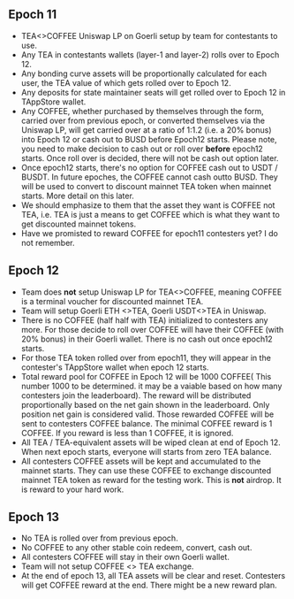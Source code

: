 ## Epoch 11

-   TEA<>COFFEE Uniswap LP on Goerli setup by team for contestants to use.
-   Any TEA in contestants wallets (layer-1 and layer-2) rolls over to Epoch 12.
-   Any bonding curve assets will be proportionally calculated for each user, the TEA value of which gets rolled over to Epoch 12.
-   Any deposits for state maintainer seats will get rolled over to Epoch 12 in TAppStore wallet.
-   Any COFFEE, whether purchased by themselves through the form, carried over from previous epoch, or converted themselves via the Uniswap LP, will get carried over at a ratio of 1:1.2 (i.e. a 20% bonus) into Epoch 12 or cash out to BUSD before Epoch12 starts. Please note, you need to make decision to cash out or roll over **before** epoch12 starts. Once roll over is decided, there will not be cash out option later.
-   Once epoch12 starts, there's no option for COFFEE cash out to USDT / BUSDT. In future epoches, the COFFEE cannot cash outto BUSD. They will be used to convert to discount mainnet TEA token when mainnet starts. More detail on this later.
-   We should emphasize to them that the asset they want is COFFEE not TEA, i.e. TEA is just a means to get COFFEE which is what they want to get discounted mainnet tokens. 
- Have we promisted to reward COFFEE for epoch11 contesters yet? I do not remember.

## Epoch 12

-   Team does **not** setup Uniswap LP for TEA<>COFFEE, meaning COFFEE is a terminal voucher for discounted mainnet TEA.
- Team will setup Goerli ETH <>TEA, Goerli USDT<>TEA in Uniswap. 
- There is no COFFEE (half half with TEA) initialized to contesters any more. For those decide to roll over COFFEE will have their COFFEE (with 20% bonus) in their Goerli wallet. There is no cash out once epoch12 starts. 
- For those TEA token rolled over from epoch11, they will appear in the contester's TAppStore wallet when epoch 12 starts. 
-   Total reward pool for COFFEE in Epoch 12 will be 1000 COFFEE( This number 1000 to be determined. it may be a vaiable based on how many contesters join the leaderboard). The reward will be distributed proportionally based on the net gain shown in the leaderboard. Only position net gain is considered valid. Those rewarded COFFEE will be sent to contesters COFFEE balance. The minimal COFFEE reward is 1 COFFEE. If you reward is less than 1 COFFEE, it is ignored.
-   All TEA / TEA-equivalent assets will be wiped clean at end of Epoch 12. When next epoch starts, everyone will starts from zero TEA balance.
- All contesters COFFEE assets will be kept and accumulated to the mainnet starts. They can use these COFFEE to exchange discounted mainnet TEA token as reward for the testing work. This is **not** airdrop. It is reward to your hard work. 

## Epoch 13
- No TEA is rolled over from previous epoch.
- No COFFEE to any other stable coin redeem, convert, cash out.
- All contesters COFFEE will stay in their own Goerli wallet.
- Team will not setup COFFEE <> TEA exchange.
- At the end of epoch 13, all TEA assets will be clear and reset. Contesters will get COFFEE reward at the end. There might be a new reward plan.

